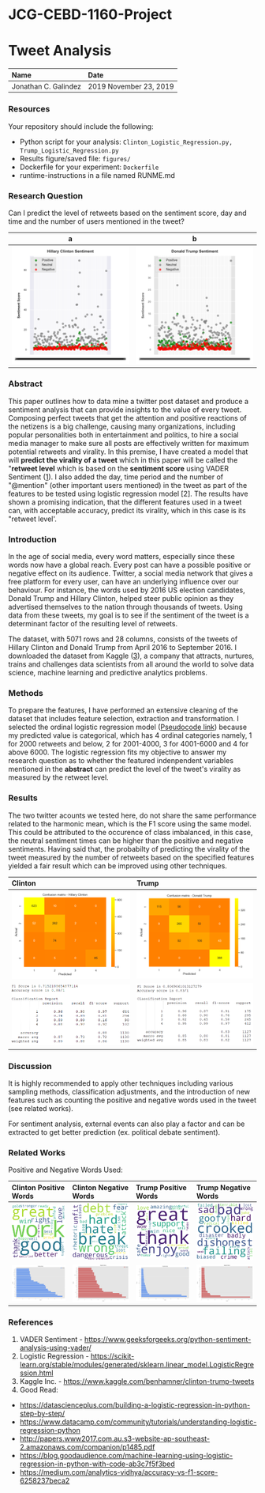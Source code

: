 # JCG-CEBD-1160-Project
# Tweet Analysis

| Name | Date |
|:-------|:---------------|
|Jonathan C. Galindez|2019 November 23, 2019|


### Resources
Your repository should include the following:

- Python script for your analysis: `Clinton_Logistic_Regression.py, Trump_Logistic_Regression.py  `   
- Results figure/saved file:  `figures/`
- Dockerfile for your experiment: `Dockerfile`
- runtime-instructions in a file named RUNME.md

### Research Question

Can I predict the level of retweets based on the sentiment score, day and time and the number of users mentioned in the tweet?

  a | b 
---|---
![matrix](./figures/hillary_sentiment.png) |![matrix](./figures/donald_sentiment.png)

### Abstract

This paper outlines how to data mine a twitter post dataset and produce a sentiment analysis that can provide insights to the value of every tweet. Composing perfect tweets that get the attention and positive reactions of the netizens is a big challenge, causing many organizations, including popular personalities both in entertainment and politics, to hire a social media manager to make sure all posts are effectively written for maximum potential retweets and virality. In this premise, I have created a model that will **predict the virality of a tweet** which in this paper will be called the "**retweet level** which is based on the **sentiment score** using VADER Sentiment ([1](https://www.geeksforgeeks.org/python-sentiment-analysis-using-vader/ "VADER Sentiment Link!")). I also added the day, time period and the number of "@mention" (other important users mentioned) in the tweet as part of the features to be tested using logistic regression model [2].  The results have shown a promising indication, that the different features used in a tweet can, with acceptable accuracy, predict its virality, which in this case is its "retweet level'.

### Introduction

In the age of social media, every word matters, especially since these words now have a global reach. Every post can have a possible positive or negative effect on its audience. Twitter, a social media network that gives a free platform for every user, can have an underlying influence over our behaviour. For instance, the words used by 2016 US election candidates, Donald Trump and Hillary Clinton, helped steer public opinion as they advertised themselves to the nation through thousands of tweets. Using data from these tweets, my goal is to see if the sentiment of the tweet is a determinant factor of the resulting level of retweets. 

The dataset, with 5071 rows and 28 columns, consists of the tweets of Hillary Clinton and Donald Trump from April 2016 to September 2016.  I downloaded the dataset from Kaggle ([3](https://www.kaggle.com/benhamner/clinton-trump-tweets "Kaggle Link!")), a company that attracts, nurtures, trains and challenges data scientists from all around the world to solve data science, machine learning and predictive analytics problems.

### Methods

To prepare the features, I have performed an extensive cleaning of the dataset that includes feature selection, extraction and transformation. I selected the ordinal logistic regression model ([Pseudocode link](https://scikit-learn.org/stable/modules/generated/sklearn.linear_model.LogisticRegression.html "Logistic Regression Link!")) because my predicted value is categorical, which has 4 ordinal categories namely, 1 for 2000 retweets and below, 2 for 2001-4000, 3 for 4001-6000 and 4 for above 6000. The logistic regression fits my objective to answer my research question as to whether the featured indenpendent variables mentioned in the **abstract** can predict the level of the tweet's virality as measured by the retweet level.

### Results

The two twitter acounts we tested here, do not share the same performance related to the harmonic mean, which is the F1 score using the same model. This could be attributed to the occurence of class imbalanced, in this case, the neutral sentiment times can be higher than the positive and negative sentiments. Having said that, the probabilty of predicting the virality of the  tweet measured by the number of retweets based on the specified features yielded a fair result which can be improved using other techniques. 

| Clinton | Trump |
|:-------|:---------------|
|![matrix](./figures/clinton_confusion_matrix.png) |![matrix](./figures/trump_confusion_matrix.png)|
|![matrix](./figures/clinton_performance_report.PNG) |![matrix](./figures/trump_performance_report.PNG)|

### Discussion

It is highly recommended to apply other techniques including various sampling methods, classification adjustments, and the introduction of new features such as counting the positive and negative words used in the tweet (see related works).  

For sentiment analysis, external events can also play a factor and can be extracted to get better prediction (ex. political debate sentiment).

### Related Works

Positive and Negative Words Used:

| Clinton Positive Words| Clinton Negative Words| Trump Positive Words | Trump Negative Words|
|:----------------------|:----------------------|:---------------------|:--------------------| 
|![matrix](./figures/clinton_positive_cloud.png)|![matrix](./figures/clinton_negative_cloud.png)  |![matrix](./figures/trump_positive_cloud.png)| ![matrix](./figures/trump_negative_cloud.png)|
|![matrix](./figures/clinton_positive_words.png) | ![matrix](./figures/clinton_negative_words.png) |![matrix](./figures/trump_positive_words.png)| ![matrix](./figures/trump_negative_words.png)



### References
1. VADER Sentiment - https://www.geeksforgeeks.org/python-sentiment-analysis-using-vader/
2. Logistic Regression - https://scikit-learn.org/stable/modules/generated/sklearn.linear_model.LogisticRegression.html
3. Kaggle Inc. - https://www.kaggle.com/benhamner/clinton-trump-tweets
4. Good Read: 
- https://datascienceplus.com/building-a-logistic-regression-in-python-step-by-step/
- https://www.datacamp.com/community/tutorials/understanding-logistic-regression-python
- http://papers.www2017.com.au.s3-website-ap-southeast-2.amazonaws.com/companion/p1485.pdf
- https://blog.goodaudience.com/machine-learning-using-logistic-regression-in-python-with-code-ab3c7f5f3bed
- https://medium.com/analytics-vidhya/accuracy-vs-f1-score-6258237beca2
